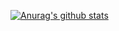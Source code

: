 [![Anurag's github stats](https://github-readme-stats.vercel.app/api?username=dimikara&show_icons=true)](https://github.com/anuraghazra/github-readme-stats)
